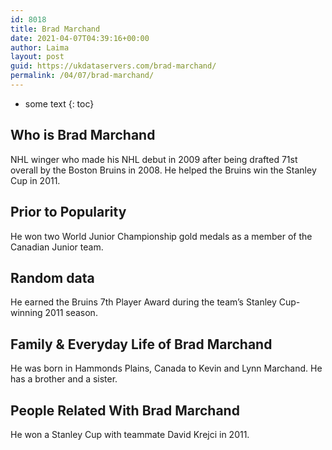 ```yaml
---
id: 8018
title: Brad Marchand
date: 2021-04-07T04:39:16+00:00
author: Laima
layout: post
guid: https://ukdataservers.com/brad-marchand/
permalink: /04/07/brad-marchand/
---
```


* some text
{: toc}


## Who is Brad Marchand
                  
                  
                  
NHL winger who made his NHL debut in 2009 after being drafted 71st overall by the Boston Bruins in 2008. He helped the Bruins win the Stanley Cup in 2011.
                  
              
            
              
            
                
                
                
## Prior to Popularity
                  
                  
                  
He won two World Junior Championship gold medals as a member of the Canadian Junior team.
                  
              
            
              
            
                
                
                
## Random data
                  
                  
                  
He earned the Bruins 7th Player Award during the team&#8217;s Stanley Cup-winning 2011 season.
                  
              
            
              
            
                
                
                
## Family & Everyday Life of Brad Marchand
                  
                  
                  
He was born in Hammonds Plains, Canada to Kevin and Lynn Marchand. He has a brother and a sister.
                  
              
            
              
            
                
                
                
## People Related With Brad Marchand
                  
                  
                  
He won a Stanley Cup with teammate David Krejci in 2011.
                  
              
            
              
            
                
              
            
              
              
            
            
              
            
          
          
          